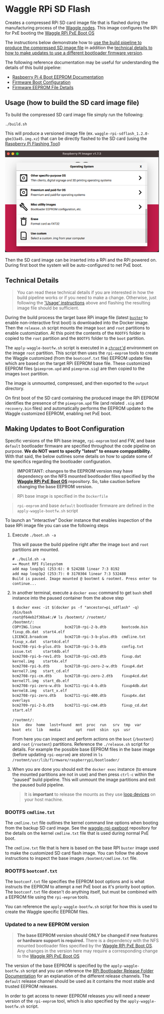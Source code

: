 # Waggle RPi SD Flash

Creates a compressed RPi SD card image file that is flashed during the manufacturing process of the [Waggle nodes](https://github.com/waggle-sensor/node-platforms). This image configures the RPi for PxE booting the [Waggle RPi PxE Boot OS](https://github.com/waggle-sensor/waggle-rpi-pxeboot)

The instructions below demonstrate how to [use the build pipeline to produce the compressed SD image file](#usage-how-to-build-the-sd-card-image-file) in addition the [technical details to how to make updates to use a different bootloader firmware version](#technical-details).

The following reference documentation may be useful for understanding the details of this build pipeline:
- [Rasbperry Pi 4 Boot EEPROM Documentation](https://www.raspberrypi.com/documentation/computers/raspberry-pi.html#raspberry-pi-4-boot-eeprom)
- [Firmware Boot Configuration](https://www.raspberrypi.com/documentation/computers/raspberry-pi.html#configuration-properties)
- [Firmware EEPROM File Details](https://www.raspberrypi.com/documentation/computers/raspberry-pi.html#eeprom-update-files)

## Usage (how to build the SD card image file)

To build the compressed SD card image file simply run the following:

```
./build.sh
```

This will produce a versioned image file (ex. `waggle-rpi-sdflash_1.2.0-gbe33a45.img.xz`) that can be directly flashed to the SD card (using the [Raspberry Pi Flashing Tool](https://www.raspberrypi.com/software/))

![](_images/01_rpi_flasher_01.png)

Then the SD card image can be inserted into a RPi and the RPi powered on.  During first boot the system will be auto-configured to net PxE boot.

## Technical Details

> You can read these technical details if you are interested in how the build pipeline works or if you need to make a change. Otherwise, just following the ['Usage' instructions](#usage-how-to-build-the-sd-card-image-file) above and flashing the resulting image file should be sufficient.

During the build process the target base RPi image file (latest [`buster`](https://www.debian.org/releases/buster/) to enable non-interactive first boot) is downloaded into the Docker image. Then the `release.sh` script mounts the image `boot` and `root` partitions to enable customization. At this point the contents of the `ROOTFS` folder is copied to the `root` partition and the `BOOTFS` folder to the `boot` partition.

The `apply-waggle-bootfw.sh` script is executed in a [`chroot`'d](https://man7.org/linux/man-pages/man2/chroot.2.html) environment on the image `root` partition. This script then uses the `rpi-eeprom` tools to create the Waggle customized (from the `bootconf.txt` file) EEPROM update files which are based on the target RPi EEPROM base file.  These customized EEPROM files (`pieeprom.upd` and `pieeprom.sig`) are then copied to the images `boot` partition.

The image is unmounted, compressed, and then exported to the `output` directory.

On first boot of the SD card containing the produced image the RPi EEPROM identifies the presence of the `pieeprom.upd` file (and related `.sig` and `recovery.bin` files) and automatically performs the EEPROM update to the Waggle customized EEPROM, enabling net PxE boot.

## Making Updates to Boot Configuration

Specific versions of the RPi base image, `rpi-eeprom` tool and FW, and base `default` bootloader firmware are specified throughout the code pipeline on purpose.  **We do NOT want to specify "latest" to ensure comppatibility.** With that said, the below outlines some details on how to update some of the specifics regarding the bootloader configuration.

> **IMPORTANT: changes to the EEPROM version may have dependency on the NFS mounted bootloader files specified by the [Waggle RPi PxE Boot OS](https://github.com/waggle-sensor/waggle-rpi-pxeboot) repository. So, take caution before changing the base EEPROM version.**

> RPi base image is specified in the `Dockerfile`

> `rpi-eeprom` and base `default` bootloader firmware are defined in the `apply-waggle-bootfw.sh` script

To launch an "interactive" Docker instance that enables inspection of the base RPi image file you can use the following steps

1. Execute `./boot.sh -a`

    This will pause the build pipeline right after the image `boot` and `root` partitions are mounted.
    ```
    # ./build.sh -a
    == Mount RPI Filesystem
    add map loop3p1 (253:6): 0 524288 linear 7:3 8192
    add map loop3p2 (253:7): 0 3170304 linear 7:3 532480
    Build is paused. Image mounted @ bootmnt & rootmnt. Press enter to continue...
    ```

2. In another terminal, execute a `docker exec` command to get `bash` shell instance into the paused container from the above step

    ```
    $ docker exec -it $(docker ps -f "ancestor=pi_sdflash" -q) /bin/bash
    root@f64eb2f36ba4:/# ls /bootmnt/ /rootmnt/
    /bootmnt/:
    COPYING.linux           bcm2710-rpi-2-b.dtb       bootcode.bin  fixup_db.dat  start4.elf
    LICENCE.broadcom        bcm2710-rpi-3-b-plus.dtb  cmdline.txt   fixup_x.dat   start4cd.elf
    bcm2708-rpi-b-plus.dtb  bcm2710-rpi-3-b.dtb       config.txt    issue.txt     start4db.elf
    bcm2708-rpi-b-rev1.dtb  bcm2710-rpi-cm3.dtb       fixup.dat     kernel.img    start4x.elf
    bcm2708-rpi-b.dtb       bcm2710-rpi-zero-2-w.dtb  fixup4.dat    kernel7.img   start_cd.elf
    bcm2708-rpi-cm.dtb      bcm2710-rpi-zero-2.dtb    fixup4cd.dat  kernel7l.img  start_db.elf
    bcm2708-rpi-zero-w.dtb  bcm2711-rpi-4-b.dtb       fixup4db.dat  kernel8.img   start_x.elf
    bcm2708-rpi-zero.dtb    bcm2711-rpi-400.dtb       fixup4x.dat   overlays
    bcm2709-rpi-2-b.dtb     bcm2711-rpi-cm4.dtb       fixup_cd.dat  start.elf

    /rootmnt/:
    bin   dev  home  lost+found  mnt  proc  run   srv  tmp  var
    boot  etc  lib   media       opt  root  sbin  sys  usr
    ```

    From here you can inspect and perform actions on the `boot` (`/bootmnt`) and `root` (`/rootmnt`) partitions. Reference the `./release.sh` script for details. For example the possible base EEPROM files in the base image (before updating `rpi-eeprom`) are stored in `ls /rootmnt/usr/lib/firmware/raspberrypi/bootloader/`

3. When you are done you should exit the `docker exec` instance (to ensure the mounted partitions are not in use) and then press `ctrl-c` within the "paused" build pipeline.  This will unmount the image partitions and exit the paused build pipeline.

    > It is **important** to release the mounts as they use [loop devices](https://www.man7.org/linux/man-pages/man8/losetup.8.html) on your host machine.

### BOOTFS `cmdline.txt`

The `cmdline.txt` file outlines the kernel command line options when booting from the backup SD card image.  See the [waggle-rpi-pxeboot](https://github.com/waggle-sensor/waggle-rpi-pxeboot/tree/main/ROOTFS/media/rpi/sage-utils/dhcp-pxe/tftp) repository for the details on the kernel `cmdline.txt` file that is used during normal PxE boot.

The `cmdline.txt` file that is here is based on the base RPI `buster` image used to make the customized SD card flash image. You can follow the above instructions to inspect the base images `/bootmnt/cmdline.txt` file.

### ROOTFS `bootconf.txt`

The `bootconf.txt` file specifies the EEPROM boot options and is what instructs the EEPROM to attempt a net PxE boot as it's priority boot option.  The `bootconf.txt` file doesn't do anything itself, but must be combined with a EEPROM file using the `rpi-eeprom` tools.

You can reference the `apply-waggle-bootfw.sh` script for how this is used to create the Waggle specific EEPROM files.

### Updated to a new EEPROM version

> **The base EEPROM version should ONLY be changed if new features or hardware support is required.**  There is a dependency with the NFS mounted bootloader files specified by the [Waggle RPi PxE Boot OS](https://github.com/waggle-sensor/waggle-rpi-pxeboot). Any changes in the version here may require a corresponding change to the [Waggle RPi PxE Boot OS](https://github.com/waggle-sensor/waggle-rpi-pxeboot)

The version of the base EEPROM is specified by the `apply-waggle-bootfw.sh` script and you can reference the [RPi Bootloader Release Folder Documentation](https://www.raspberrypi.com/documentation/computers/raspberry-pi.html#bootloader-release) for an explanation of the different release channels. The `default` release channel should be used as it contains the most stable and trusted EEPROM releases.

In order to get access to newer EEPROM releases you will need a newer version of the `rpi-eeprom` tool, which is also specified by the `apply-waggle-bootfw.sh` script.
